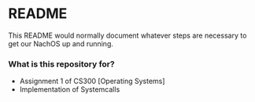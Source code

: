 # README #

This README would normally document whatever steps are necessary to get our NachOS up and running.

### What is this repository for? ###

* Assignment 1 of CS300 [Operating Systems]
* Implementation of Systemcalls